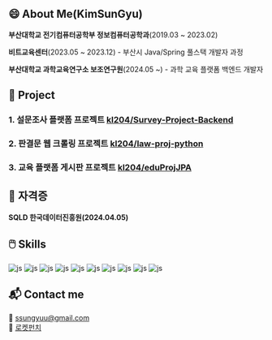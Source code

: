 ## 😄 About Me(KimSunGyu)

**부산대학교 전기컴퓨터공학부 정보컴퓨터공학과**(2019.03 ~ 2023.02)

**비트교육센터**(2023.05 ~ 2023.12) - 부산시 Java/Spring 풀스택 개발자 과정

**부산대학교 과학교육연구소 보조연구원**(2024.05 ~) - 과학 교육 플랫폼 백엔드 개발자


## 📖 Project 
### 1. 설문조사 플랫폼 프로젝트 [kl204/Survey-Project-Backend](https://github.com/kl204/Survey-Project-Backend)
### 2. 판결문 웹 크롤링 프로젝트 [kl204/law-proj-python](https://github.com/kl204/law-proj-python)
### 3. 교육 플랫폼 게시판 프로젝트 [kl204/eduProjJPA](https://github.com/kl204/eduProjJPA)



## 📜 자격증
**SQLD 한국데이터진흥원(2024.04.05)**

## 🖱️ Skills

![js](https://img.shields.io/badge/Spring-6DB33F?style=for-the-badge&logo=spring&logoColor=white)
![js](https://img.shields.io/badge/Flask-000000?style=for-the-badge&logo=flask&logoColor=white)
![js](https://img.shields.io/badge/React-20232A?style=for-the-badge&logo=react&logoColor=61DAFB)
![js](https://img.shields.io/badge/Python-14354C?style=for-the-badge&logo=python&logoColor=white)
![js](https://img.shields.io/badge/Java-ED8B00?style=for-the-badge&logo=openjdk&logoColor=white)
![js](https://img.shields.io/badge/TypeScript-007ACC?style=for-the-badge&logo=typescript&logoColor=white)
![js](https://img.shields.io/badge/JavaScript-F7DF1E?style=for-the-badge&logo=JavaScript&logoColor=white)
![js](https://img.shields.io/badge/MySQL-00000F?style=for-the-badge&logo=mysql&logoColor=white)
![js](https://img.shields.io/badge/MongoDB-4EA94B?style=for-the-badge&logo=mongodb&logoColor=white)
![js](https://img.shields.io/badge/json%20web%20tokens-323330?style=for-the-badge&logo=json-web-tokens&logoColor=pink)

## 📬 Contact me

📱 ssungyuu@gmail.com <br>
🔗 <a href ="https://www.rocketpunch.com/@rlatjsrb10">로켓펀치</a>

<!--
**kl204/kl204** is a ✨ _special_ ✨ repository because its `README.md` (this file) appears on your GitHub profile.

Here are some ideas to get you started:

- 🔭 I’m currently working on ...
- 🌱 I’m currently learning ...
- 👯 I’m looking to collaborate on ...
- 🤔 I’m looking for help with ...
- 💬 Ask me about ...
- 📫 How to reach me: ...
- 😄 Pronouns: ...
- ⚡ Fun fact: ...
-->
